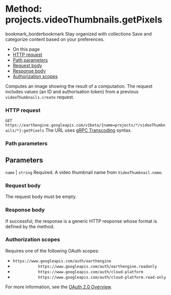  
#  Method: projects.videoThumbnails.getPixels
bookmark_borderbookmark Stay organized with collections  Save and categorize content based on your preferences. 
  * On this page
  * [HTTP request](https://developers.google.com/earth-engine/reference/rest/v1beta/projects.videoThumbnails/getPixels#http-request)
  * [Path parameters](https://developers.google.com/earth-engine/reference/rest/v1beta/projects.videoThumbnails/getPixels#path-parameters)
  * [Request body](https://developers.google.com/earth-engine/reference/rest/v1beta/projects.videoThumbnails/getPixels#request-body)
  * [Response body](https://developers.google.com/earth-engine/reference/rest/v1beta/projects.videoThumbnails/getPixels#response-body)
  * [Authorization scopes](https://developers.google.com/earth-engine/reference/rest/v1beta/projects.videoThumbnails/getPixels#authorization-scopes)


Computes an image showing the result of a computation. The request includes values (an ID and authorisation token) from a previous `videoThumbnails.create` request.
### HTTP request
`GET https://earthengine.googleapis.com/v1beta/{name=projects/*/videoThumbnails/*}:getPixels`
The URL uses [gRPC Transcoding](https://google.aip.dev/127) syntax.
### Path parameters
Parameters  
---  
`name` |  `string` Required. A video thumbnail name from `VideoThumbnail.name`.  
### Request body
The request body must be empty.
### Response body
If successful, the response is a generic HTTP response whose format is defined by the method.
### Authorization scopes
Requires one of the following OAuth scopes:
  * `https://www.googleapis.com/auth/earthengine`
  * `           https://www.googleapis.com/auth/earthengine.readonly`
  * `           https://www.googleapis.com/auth/cloud-platform`
  * `           https://www.googleapis.com/auth/cloud-platform.read-only`


For more information, see the [OAuth 2.0 Overview](https://developers.google.com/identity/protocols/OAuth2).
